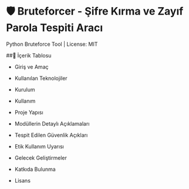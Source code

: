 # 🛡️ Bruteforcer - Şifre Kırma ve Zayıf Parola Tespiti Aracı
Python Bruteforce Tool | License: MIT

##📑 İçerik Tablosu

- Giriş ve Amaç

- Kullanılan Teknolojiler

- Kurulum

- Kullanım

- Proje Yapısı

- Modüllerin Detaylı Açıklamaları

- Tespit Edilen Güvenlik Açıkları

- Etik Kullanım Uyarısı

- Gelecek Geliştirmeler

- Katkıda Bulunma

- Lisans
